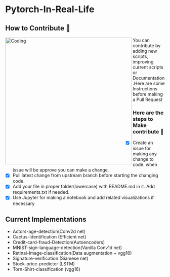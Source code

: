 # Pytorch-In-Real-Life

## How to Contribute 🤔

<img align="left" alt="Coding" width="400" src="https://media.giphy.com/media/Y4ak9Ki2GZCbJxAnJD/giphy.gif">

You can contribute by adding new scripts, improving current scripts or Documentation.Here are some Instructions
before making a Pull Request

### Here are the steps to Make contribute 👣

- [x] Create an issue for making any change to code. when issue will be approve you can make a change.
- [x] Pull latest change from upstream branch before starting the changing code.
- [x] Add your file in proper folder(lowercase) with README.md in it. Add requirements.txt if needed.
- [x] Use Jupyter for making a notebook and add related visualizations if necessary 

## Current Implementations
* Actors-age-detection(Conv2d net)
* Cactus-Identification (Efficient net)
* Credit-card-fraud-Detection(Autoencoders)
* MNIST-sign-language-detection(Vanilla Conv1d net)
* Retinal-Image-classification(Data augmentation + vgg16)
* Signature-verification (Siamese net)
* Stock-price-predictor (LSTM)
* Torn-Shirt-classification (vgg16)